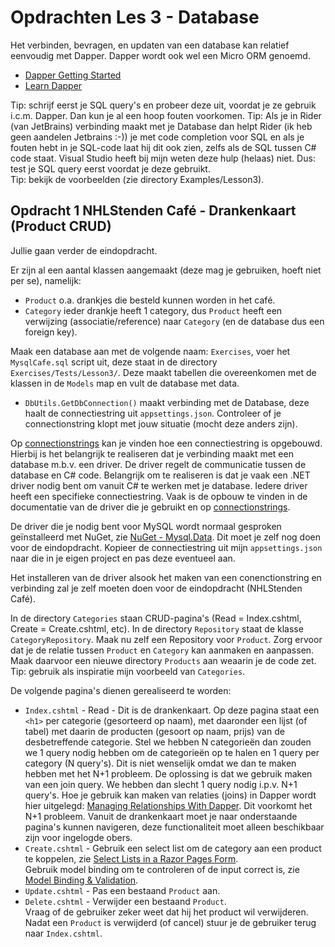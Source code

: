 # Opdrachten Les 3 - Database

Het verbinden, bevragen, en updaten van een database kan relatief eenvoudig met Dapper.
Dapper wordt ook wel een Micro ORM genoemd.

* [Dapper Getting Started](https://dapper-tutorial.net/dapper)
* [Learn Dapper](https://www.learndapper.com/)

Tip: schrijf eerst je SQL query's en probeer deze uit, voordat je ze gebruik i.c.m. Dapper. Dan kun je al een hoop fouten voorkomen.
Tip: Als je in Rider (van JetBrains) verbinding maakt met je Database dan helpt Rider (ik heb geen aandelen Jetbrains :-)) je met code completion voor SQL en als je fouten hebt in je SQL-code laat hij dit ook zien, 
zelfs als de SQL tussen C# code staat. Visual Studio heeft bij mijn weten deze hulp (helaas) niet. Dus: test je SQL query eerst voordat je deze gebruikt.   
Tip: bekijk de voorbeelden (zie directory Examples/Lesson3).

## Opdracht 1 NHLStenden Café - Drankenkaart (Product CRUD)

Jullie gaan verder de eindopdracht.  
 
Er zijn al een aantal klassen aangemaakt (deze mag je gebruiken, hoeft niet per se), namelijk:  
- `Product` o.a. drankjes die besteld kunnen worden in het café.
- `Category` ieder drankje heeft 1 category, dus `Product` heeft een verwijzing (associatie/reference) naar `Category` (en de database dus een foreign key).  

Maak een database aan met de volgende naam: `Exercises`, voer het `MysqlCafe.sql` script uit, deze staat in de directory `Exercises/Tests/Lesson3/`.
Deze maakt tabellen die overeenkomen met de klassen in de `Models` map en vult de database met data.

- `DbUtils.GetDbConnection()` maakt verbinding met de Database, deze haalt de connectiestring uit `appsettings.json`. 
Controleer of je connectionstring klopt met jouw situatie (mocht deze anders zijn). 
  
Op [connectionstrings](https://www.connectionstrings.com/) kan je vinden hoe een connectiestring is opgebouwd.
Hierbij is het belangrijk te realiseren dat je verbinding maakt met een database m.b.v. een driver. De driver regelt de communicatie tussen de database en C# code.
Belangrijk om te realiseren is dat je vaak een .NET driver nodig bent om vanuit C# te werken met je database. 
Iedere driver heeft een specifieke connectiestring. Vaak is de opbouw te vinden in de documentatie van de driver die je gebruikt en op [connectionstrings](https://www.connectionstrings.com/).  

De driver die je nodig bent voor MySQL wordt normaal gesproken geïnstalleerd met NuGet, zie [NuGet - Mysql.Data](https://www.nuget.org/packages/MySql.Data/). Dit moet je zelf nog doen voor de eindopdracht.
Kopieer de connectiestring uit mijn `appsettings.json` naar die in je eigen project en pas deze eventueel aan.

Het installeren van de driver alsook het maken van een conenctionstring en verbinding zal je zelf moeten doen voor de eindopdracht (NHLStenden Café).

In de directory `Categories` staan CRUD-pagina's (Read = Index.cshtml, Create = Create.cshtml, etc).
In de directory `Repository` staat de klasse `CategoryRepository`. 
Maak nu zelf een Repository voor `Product`. Zorg ervoor dat je de relatie tussen `Product` en `Category` kan aanmaken en aanpassen.
Maak daarvoor een nieuwe directory `Products` aan weaarin je de code zet. Tip: gebruik als inspiratie mijn voorbeeld van `Categories`.

De volgende pagina's dienen gerealiseerd te worden:
- `Index.cshtml` - Read - Dit is de drankenkaart. Op deze pagina staat een `<h1>` per categorie (gesorteerd op naam), met daaronder een lijst (of tabel) met daarin de producten (gesoort op naam, prijs) van de desbetreffende categorie.
Stel we hebben N categorieën dan zouden we 1 query nodig hebben om de categorieën op te halen en 1 query per category (N query's). Dit is niet wenselijk omdat we dan te maken hebben met het N+1 probleem.
De oplossing is dat we gebruik maken van een join query. We hebben dan slecht 1 query nodig i.p.v. N+1 query's. Hoe je gebruik kan maken van relaties (joins) in Dapper wordt hier uitgelegd:
[Managing Relationships With Dapper](https://www.learndapper.com/relationships). Dit voorkomt het N+1 probleem.
Vanuit de drankenkaart moet je naar onderstaande pagina's kunnen navigeren, deze functionaliteit moet alleen beschikbaar zijn voor ingelogde obers.
- `Create.cshtml` - Gebruik een select list om de category aan een product te koppelen, zie [Select Lists in a Razor Pages Form](https://www.learnrazorpages.com/razor-pages/forms/select-lists).  
Gebruik model binding om te controleren of de input correct is, zie [Model Binding & Validation](https://www.learnrazorpages.com/razor-pages/validation).  
- `Update.cshtml` - Pas een bestaand `Product` aan.       
- `Delete.cshtml` - Verwijder een bestaand `Product`.   
Vraag of de gebruiker zeker weet dat hij het product wil verwijderen. Nadat een `Product` is verwijderd (of cancel) stuur je de gebruiker terug naar `Index.cshtml`.
